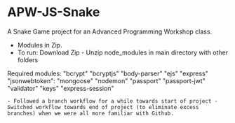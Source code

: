 # APW-JS-Snake
A Snake Game project for an Advanced Programming Workshop class.

- Modules in Zip.
- To run: Download Zip - Unzip node_modules in main directory with other folders

Required modules:
   "bcrypt"
    "bcryptjs"
    "body-parser"
    "ejs"
    "express"
    "jsonwebtoken":
    "mongoose"
    "nodemon"
    "passport"
    "passport-jwt"
    "validator"
    "keys"
    "express-session"

    
    - Followed a branch workflow for a while towards start of project - Switched workflow towards end of project (to eliminate excess branches) when we were all more familiar with Github.
